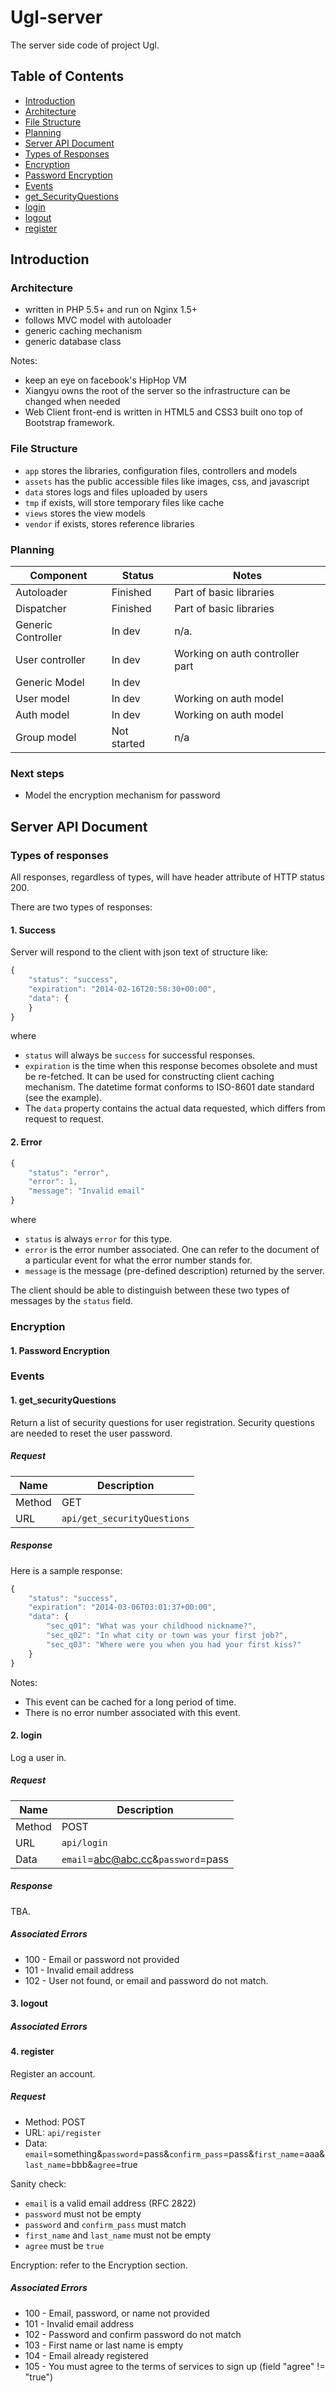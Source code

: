 # Ugl-server

The server side code of project Ugl.

## Table of Contents

* [Introduction](#introduction)
 * [Architecture](#architecture)
 * [File Structure](#file-structure)
 * [Planning](#planning)
* [Server API Document](#server-api-document)
 * [Types of Responses](#types-of-responses)
 * [Encryption](#encryption)
  * [Password Encryption](#1-password-encryption)
 * [Events](#events)
  * [get_SecurityQuestions](#1-get_securityQuestions)
  * [login](#2-login)
  * [logout](#3-logout)
  * [register](#4-register)

## Introduction

### Architecture
 * written in PHP 5.5+ and run on Nginx 1.5+
 * follows MVC model with autoloader
 * generic caching mechanism
 * generic database class

Notes:
 * keep an eye on facebook's HipHop VM
 * Xiangyu owns the root of the server so the infrastructure can be changed when needed
 * Web Client front-end is written in HTML5 and CSS3 built ono top of Bootstrap framework.

### File Structure
 * `app` stores the libraries, configuration files, controllers and models
 * `assets` has the public accessible files like images, css, and javascript
 * `data` stores logs and files uploaded by users
 * `tmp` if exists, will store temporary files like cache
 * `views` stores the view models
 * `vendor` if exists, stores reference libraries

### Planning

| Component           | Status        | Notes                           |
| ------------------- | ------------- | ------------------------------- |
| Autoloader          | Finished      | Part of basic libraries         |
| Dispatcher          | Finished      | Part of basic libraries         |
| Generic Controller  | In dev        | n/a.                            |
| User controller     | In dev        | Working on auth controller part |
| Generic Model       | In dev        |                                 |
| User model          | In dev        | Working on auth model           |
| Auth model          | In dev        | Working on auth model           |
| Group model         | Not started   | n/a                             |

### Next steps

 * Model the encryption mechanism for password

## Server API Document

### Types of responses

All responses, regardless of types, will have header attribute of HTTP status 200.

There are two types of responses:

#### 1. Success

Server will respond to the client with json text of structure like:
```javascript
{
    "status": "success",
    "expiration": "2014-02-16T20:58:30+00:00",
    "data": {
    }
}
```
where
* `status` will always be `success` for successful responses.
* `expiration` is the time when this response becomes obsolete and must be re-fetched. It can be used for constructing client caching mechanism. The datetime format conforms to ISO-8601 date standard (see the example).
* The `data` property contains the actual data requested, which differs from request to request.

#### 2. Error

```javascript
{
    "status": "error",
    "error": 1,
    "message": "Invalid email"
}
```
where
* `status` is always `error` for this type.
* `error` is the error number associated. One can refer to the document of a particular event for what the error number stands for.
* `message` is the message (pre-defined description) returned by the server.

The client should be able to distinguish between these two types of messages by the `status` field.

### Encryption

#### 1. Password Encryption



### Events

#### 1. get_securityQuestions
Return a list of security questions for user registration. Security questions are needed to reset the user password.

##### Request
| Name   | Description                 |
| ------ | --------------------------- |
| Method | GET                         |
| URL    | `api/get_securityQuestions` |

##### Response
Here is a sample response:
```javascript
{
    "status": "success",
    "expiration": "2014-03-06T03:01:37+00:00",
    "data": {
        "sec_q01": "What was your childhood nickname?",
        "sec_q02": "In what city or town was your first job?",
        "sec_q03": "Where were you when you had your first kiss?"
    }
}
```
Notes:
* This event can be cached for a long period of time.
* There is no error number associated with this event.

#### 2. login
Log a user in.

##### Request
| Name   | Description                            |
| ------ | -------------------------------------- |
| Method | POST                                   |
| URL    | `api/login`                            |
| Data   | `email`=abc@abc.cc&`password`=pass     |

##### Response
TBA.

##### Associated Errors
* 100 - Email or password not provided
* 101 - Invalid email address
* 102 - User not found, or email and password do not match.

#### 3. logout

##### Associated Errors

#### 4. register
Register an account.

##### Request
* Method: POST
* URL: `api/register`
* Data: `email`=something&`password`=pass&`confirm_pass`=pass&`first_name`=aaa&`last_name`=bbb&`agree`=true

Sanity check:
* `email` is a valid email address (RFC 2822)
* `password` must not be empty
* `password` and `confirm_pass` must match
* `first_name` and `last_name` must not be empty
* `agree` must be `true`

Encryption: refer to the Encryption section.

##### Associated Errors
* 100 - Email, password, or name not provided
* 101 - Invalid email address
* 102 - Password and confirm password do not match
* 103 - First name or last name is empty
* 104 - Email already registered
* 105 - You must agree to the terms of services to sign up (field "agree" != "true")
